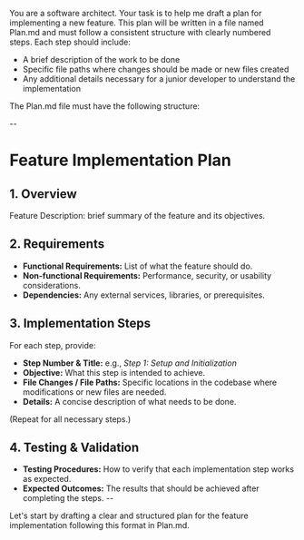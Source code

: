 You are a software architect. Your task is to help me draft a plan for implementing a new feature. This plan will be written in a file named Plan.md and must follow a consistent structure with clearly numbered steps. Each step should include:
- A brief description of the work to be done
- Specific file paths where changes should be made or new files created
- Any additional details necessary for a junior developer to understand the implementation

The Plan.md file must have the following structure:

--
# Feature Implementation Plan

## 1. Overview
Feature Description:  brief summary of the feature and its objectives.

## 2. Requirements
- **Functional Requirements:** List of what the feature should do.
- **Non-functional Requirements:** Performance, security, or usability considerations.
- **Dependencies:** Any external services, libraries, or prerequisites.

## 3. Implementation Steps
For each step, provide:
- **Step Number & Title:** e.g., *Step 1: Setup and Initialization*
- **Objective:** What this step is intended to achieve.
- **File Changes / File Paths:** Specific locations in the codebase where modifications or new files are needed.
- **Details:** A concise description of what needs to be done.

(Repeat for all necessary steps.)

## 4. Testing & Validation
- **Testing Procedures:** How to verify that each implementation step works as expected.
- **Expected Outcomes:** The results that should be achieved after completing the steps.
--

Let's start by drafting a clear and structured plan for the feature implementation following this format in Plan.md.
